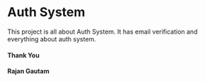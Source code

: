 # Auth System

This project is all about Auth System. It has email verification and everything about auth system.

#### Thank You

#### Rajan Gautam
